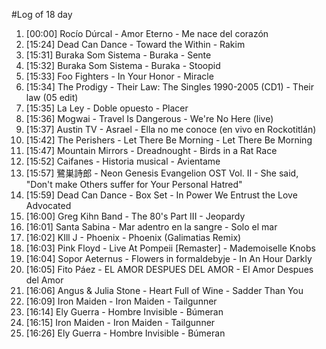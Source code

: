 #Log of 18 day

1. [00:00] Rocío Dúrcal - Amor Eterno - Me nace del corazón
1. [15:24] Dead Can Dance - Toward the Within - Rakim
1. [15:31] Buraka Som Sistema - Buraka - Sente
1. [15:32] Buraka Som Sistema - Buraka - Stoopid
1. [15:33] Foo Fighters - In Your Honor - Miracle
1. [15:34] The Prodigy - Their Law: The Singles 1990-2005 (CD1) - Their law (05 edit)
1. [15:35] La Ley - Doble opuesto - Placer
1. [15:36] Mogwai - Travel Is Dangerous - We're No Here (live)
1. [15:37] Austin TV - Asrael - Ella no me conoce (en vivo en Rockotitlán)
1. [15:42] The Perishers - Let There Be Morning - Let There Be Morning
1. [15:47] Mountain Mirrors - Dreadnought - Birds in a Rat Race
1. [15:52] Caifanes - Historia musical - Avientame
1. [15:57] 鷺巣詩郎 - Neon Genesis Evangelion OST Vol. II - She said, "Don't make Others suffer for Your Personal Hatred"
1. [15:59] Dead Can Dance - Box Set - In Power We Entrust the Love Advocated
1. [16:00] Greg Kihn Band - The 80's Part III - Jeopardy
1. [16:01] Santa Sabina - Mar adentro en la sangre - Solo el mar
1. [16:02] KIll J - Phoenix - Phoenix (Galimatias Remix)
1. [16:03] Pink Floyd - Live At Pompeii [Remaster] - Mademoiselle Knobs
1. [16:04] Sopor Aeternus - Flowers in formaldebyje - In An Hour Darkly
1. [16:05] Fito Páez - EL AMOR DESPUES DEL AMOR - El Amor Despues del Amor
1. [16:06] Angus & Julia Stone - Heart Full of Wine - Sadder Than You
1. [16:09] Iron Maiden - Iron Maiden - Tailgunner
1. [16:14] Ely Guerra - Hombre Invisible - Búmeran
1. [16:15] Iron Maiden - Iron Maiden - Tailgunner
1. [16:26] Ely Guerra - Hombre Invisible - Búmeran
